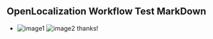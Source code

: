 ## OpenLocalization Workflow Test MarkDown
* ![image1](.\3f9c3bde-9a01-4eb2-b043-c35d363209b3.png)   ![image2](.\98a5f9f3-8e91-41c6-a0b7-7740c437b741.png) 
thanks!